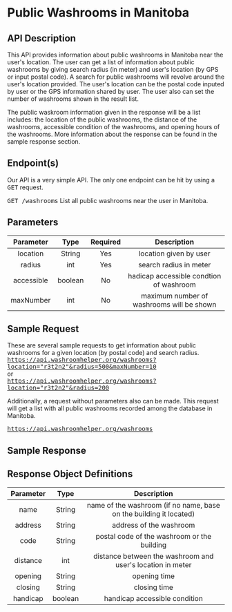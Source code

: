 # Public Washrooms in Manitoba

## API Description 
  This API provides information about public washrooms in Manitoba near the user's location. The user can get a list of information about public washrooms by giving search radius (in meter) and user's location (by GPS or input postal code). A search for public washrooms will revolve around the user's location provided. The user's location can be the postal code inputed by user or the GPS information shared by user. The user also can set the number of washrooms shown in the result list.  
  
  The public waskroom information given in the response will be a list includes: the location of the public washrooms, the distance of the washrooms, accessible condition of the washrooms, and opening hours of the washrooms. More information about the response can be found in the sample response section.  
  
## Endpoint(s)
  Our API is a very simple API. The only one endpoint can be hit by using a <kbd>GET</kbd> request.  
    
  <kbd>GET /washrooms</kbd> List all public washrooms near the user in Manitoba.
 
## Parameters
| Parameter  | Type    | Required | Description |
| :-------:  | :--:    | :------: | :---------: |
| location   | String  | Yes      | location given by user |
| radius     | int     | Yes      | search radius in meter |
| accessible | boolean | No       | hadicap accessible condtion of washroom |
| maxNumber  | int     | No       | maximum number of washrooms will be shown |

## Sample Request
These are several sample requests to get information about public washrooms for a given location (by postal code) and search radius.  
<kbd>https://api.washroomhelper.org/washrooms?location="r3t2n2"&radius=500&maxNumber=10</kbd>  
or  
<kbd>https://api.washroomhelper.org/washrooms?location="r3t2n2"&radius=200</kbd>
  
Additionally, a request without parameters also can be made. This request will get a list with all public washrooms recorded among the database in Manitoba.  

<kbd>https://api.washroomhelper.org/washrooms</kbd>  

## Sample Response

## Response Object Definitions
| Parameter | Type    | Description |
| :------:  | :--:    | :---------: |
| name      | String  | name of the washroom (if no name, base on the building it located) |
| address   | String  | address of the washroom |
| code      | String  | postal code of the washroom or the building |
| distance  | int     | distance between the washroom and user's location in meter |
| opening   | String  | opening time |
| closing   | String  | closing time |
| handicap  | boolean | handicap accessible condition |








  
  
